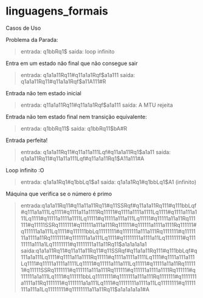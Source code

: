 # linguagens_formais

Casos de Uso

Problema da Parada:
 > entrada: q1bbRq1$
 > saída: loop infinito

Entra em um estado não final que não consegue sair
> entrada: q1a1a11Rq11#q11a1a1Rqf$a1a111
> saída: q1a1a11Rq11#q11a1a1Rqf$a11A111#R

Entrada não tem estado inicial
> entrada: q11a1a11Rq11#q11a1a1Rqf$a1a111
> saída: A MTU rejeita

Entrada não tem estado final nem transição equivalente:
 > entrada: q1bbRq11$
 > saída: q1bbRq11$bA#R

Entrada perfeita!
> entrada: q1a1a11Rq11#q11a11a111Lqf#q11a1a11Rq1$a1a11
> saída: q1a1a11Rq11#q11a11a111Lqf#q11a1a11Rq1$A11a111#A


Loop infinito :O 
> entrada: q1a1a1Rq1#q1bbLq1$a1
> saída: q1a1a1Rq1#q1bbLq1$A1 (infinito)

Máquina que verifica se o número é primo
>entrada:q1a1a11Rq11#q11a11a11Rq11#q11SSRqf#q11a1a11Rq111#q111bbLqf#q111a1a111Lq1111#q1111a11a1111Rq11111#q1111a1111a1111Lq1111#q1111a111a111Lq1111#q11111a1111a1111Lq11111#q11111a111a111Lq11111#q11111a11a11Rq111111#q11111SSRq1111111#q111111a111a111Rq111111#q111111a1111a1111Rq111111#q111111a1a111Lq1111#q111111bbLq11111111#q1111111a111a111Rq1111111#q1111111a1111a11Rq1111111#q1111111a1a111Lq1111#q11111111a1111a11Lq11111111#q11111111a111a1Lq11111111#q11111111a11a11Rq11$a1a1a1a1a1
>saída:q1a1a11Rq11#q11a11a11Rq11#q11SSRqf#q11a1a11Rq111#q111bbLqf#q111a1a111Lq1111#q1111a11a1111Rq11111#q1111a1111a1111Lq1111#q1111a111a111Lq1111#q11111a1111a1111Lq11111#q11111a111a111Lq11111#q11111a11a11Rq111111#q11111SSRq1111111#q111111a111a111Rq111111#q111111a1111a1111Rq111111#q111111a1a111Lq1111#q111111bbLq11111111#q1111111a111a111Rq1111111#q1111111a1111a11Rq1111111#q1111111a1a111Lq1111#q11111111a1111a11Lq11111111#q11111111a111a1Lq11111111#q11111111a11a11Rq11$a1a1a1a1a1#A
